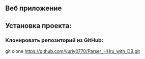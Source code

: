 ## Веб приложение ##

## Установка проекта: ##

### Клонировать репозиторий из GitHub: ###
git clone https://github.com/yuriy0770/Parser_HHru_with_DB.git
